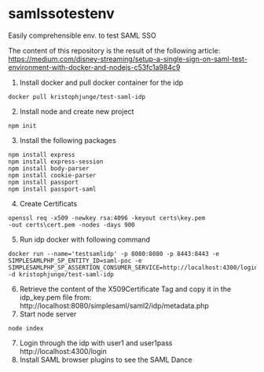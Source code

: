 # samlssotestenv
Easily comprehensible env. to test SAML SSO

The content of this repository is the result of the following article: https://medium.com/disney-streaming/setup-a-single-sign-on-saml-test-environment-with-docker-and-nodejs-c53fc1a984c9

1. Install docker and pull docker container for the idp
```
docker pull kristophjunge/test-saml-idp
```
2. Install node and create new project
```
npm init
```
3. Install the following packages
```
npm install express
npm install express-session
npm install body-parser
npm install cookie-parser
npm install passport
npm install passport-saml
```
4. Create Certificats
```
openssl req -x509 -newkey rsa:4096 -keyout certs\key.pem 
-out certs\cert.pem -nodes -days 900
```
5. Run idp docker with following command
```
docker run --name='testsamlidp' -p 8080:8080 -p 8443:8443 -e SIMPLESAMLPHP_SP_ENTITY_ID=saml-poc -e SIMPLESAMLPHP_SP_ASSERTION_CONSUMER_SERVICE=http://localhost:4300/login/callback -d kristophjunge/test-saml-idp
```
6. Retrieve the content of the X509Certificate Tag and copy it in the idp_key.pem file from: http://localhost:8080/simplesaml/saml2/idp/metadata.php
7. Start node server
```
node index
```
7. Login through the idp with user1 and user1pass
http://localhost:4300/login
8. Install SAML browser plugins to see the SAML Dance

